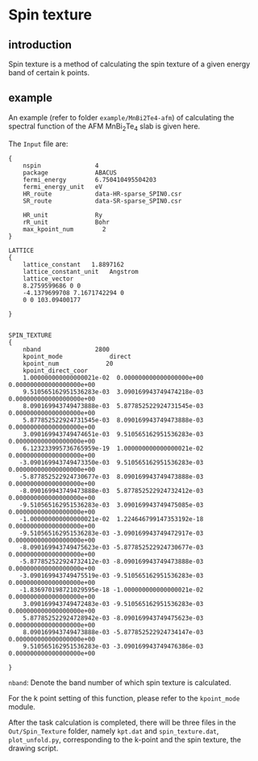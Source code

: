 # Spin texture

## introduction

Spin texture is a method of calculating the spin texture of a given energy band of certain k points.



## example

An example (refer to folder `example/MnBi2Te4-afm`) of calculating the spectral function of the AFM MnBi$_2$Te$_4$ slab is given here.

The `Input` file are:

```INPUT_PARAMETERS
{
    nspin               4
    package             ABACUS
    fermi_energy        6.750410495504203
    fermi_energy_unit   eV
    HR_route            data-HR-sparse_SPIN0.csr
    SR_route            data-SR-sparse_SPIN0.csr
    
    HR_unit             Ry
    rR_unit             Bohr
    max_kpoint_num        2
}

LATTICE
{
    lattice_constant   1.8897162
    lattice_constant_unit   Angstrom
    lattice_vector
    8.2759599686 0 0 
    -4.1379699708 7.1671742294 0 
    0 0 103.09400177 

}


SPIN_TEXTURE
{
    nband               2800
    kpoint_mode             direct
    kpoint_num             20
    kpoint_direct_coor
    1.000000000000000021e-02  0.000000000000000000e+00 0.000000000000000000e+00
    9.510565162951536283e-03  3.090169943749474218e-03 0.000000000000000000e+00
    8.090169943749473888e-03  5.877852522924731545e-03 0.000000000000000000e+00
    5.877852522924731545e-03  8.090169943749473888e-03 0.000000000000000000e+00
    3.090169943749474651e-03  9.510565162951536283e-03 0.000000000000000000e+00
    6.123233995736765959e-19  1.000000000000000021e-02 0.000000000000000000e+00
   -3.090169943749473350e-03  9.510565162951536283e-03 0.000000000000000000e+00
   -5.877852522924730677e-03  8.090169943749473888e-03 0.000000000000000000e+00
   -8.090169943749473888e-03  5.877852522924732412e-03 0.000000000000000000e+00
   -9.510565162951536283e-03  3.090169943749475085e-03 0.000000000000000000e+00
   -1.000000000000000021e-02  1.224646799147353192e-18 0.000000000000000000e+00
   -9.510565162951536283e-03 -3.090169943749472917e-03 0.000000000000000000e+00
   -8.090169943749475623e-03 -5.877852522924730677e-03 0.000000000000000000e+00
   -5.877852522924732412e-03 -8.090169943749473888e-03 0.000000000000000000e+00
   -3.090169943749475519e-03 -9.510565162951536283e-03 0.000000000000000000e+00
   -1.836970198721029595e-18 -1.000000000000000021e-02 0.000000000000000000e+00
    3.090169943749472483e-03 -9.510565162951536283e-03 0.000000000000000000e+00
    5.877852522924728942e-03 -8.090169943749475623e-03 0.000000000000000000e+00
    8.090169943749473888e-03 -5.877852522924734147e-03 0.000000000000000000e+00
    9.510565162951536283e-03 -3.090169943749476386e-03 0.000000000000000000e+00

}
```

`nband`: Denote the band number of which spin texture is calculated.

For the k point setting of this function, please refer to the `kpoint_mode` module.

After the task calculation is completed, there will be three files in the `Out/Spin_Texture` folder, namely `kpt.dat` and `spin_texture.dat`, `plot_unfold.py`, corresponding to the k-point and the spin texture, the drawing script.
